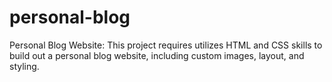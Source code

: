 # personal-blog
Personal Blog Website: This project requires utilizes HTML and CSS skills to build out a personal blog website, including custom images, layout, and styling.
